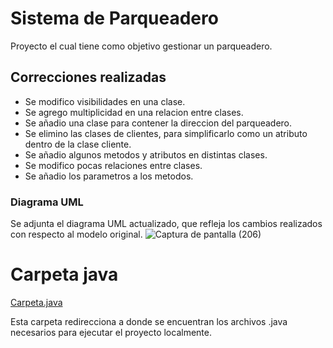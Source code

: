# Sistema de Parqueadero
Proyecto el cual tiene como objetivo gestionar un parqueadero.
## Correcciones realizadas
- Se modifico visibilidades en una clase.
- Se agrego multiplicidad en una relacion entre clases.
- Se añadio una clase para contener la direccion del parqueadero.
- Se elimino las clases de clientes, para simplificarlo como un atributo dentro de la clase cliente.
- Se añadio algunos metodos y atributos en distintas clases.
- Se modifico pocas relaciones entre clases.
- Se añadio los parametros a los metodos.

### Diagrama UML
Se adjunta el diagrama UML actualizado, que refleja los cambios realizados con respecto al modelo original.
![Captura de pantalla (206)](https://github.com/user-attachments/assets/6bd7063a-cbf0-404c-bb78-4993a3af039d) 

# Carpeta java
[Carpeta.java](https://github.com/IsraelSRodriguezT/SistemaParqueadero/tree/main/SistemaParqueadero/src)

Esta carpeta redirecciona a donde se encuentran los archivos .java necesarios para ejecutar el proyecto localmente.




